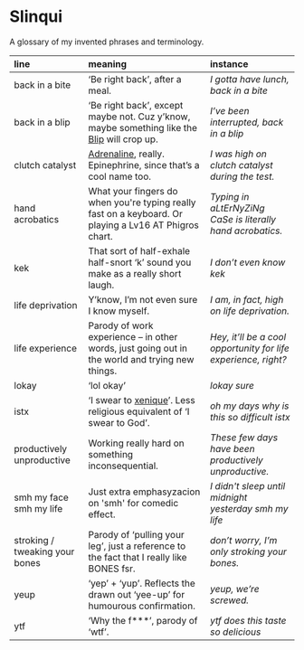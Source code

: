 # Slinqui
<!-- #SQUARK live! feat!
| dest = self/slinqui
| style = personal
| index = personal / lists
| shard = #INDEX
-->

A glossary of my invented phrases and terminology.

| line | meaning | instance |
| :--- | :------ | :------- |
| back in a bite | ‘Be right back’, after a meal. | *I gotta have lunch, back in a bite* |
| back in a blip | ‘Be right back’, except maybe not. Cuz y’know, maybe something like the [Blip](https://marvelcinematicuniverse.fandom.com/wiki/Blip) will crop up. | *I’ve been interrupted, back in a blip* |
| clutch catalyst | [Adrenaline](https://wikipedia.org/wiki/Adrenaline), really. Epinephrine, since that’s a cool name too. | *I was high on clutch catalyst during the test.* |
| hand acrobatics | What your fingers do when you're typing really fast on a keyboard. Or playing a Lv16 AT Phigros chart. | *Typing in aLtErNyZiNg CaSe is literally hand acrobatics.* |
| kek | That sort of half-exhale half-snort ‘k’ sound you make as a really short laugh. | *I don’t even know kek* |
| life deprivation | Y’know, I’m not even sure I know myself. | *I am, in fact, high on life deprivation.* |
| life experience | Parody of work experience – in other words, just going out in the world and trying new things. | *Hey, it’ll be a cool opportunity for life experience, right?* |
| lokay | ‘lol okay’ | *lokay sure* |
| istx | ‘I swear to [xenique](xeriqui/readme.md)’. Less religious equivalent of ‘I swear to God’. | *oh my days why is this so difficult istx* |
| productively unproductive | Working really hard on something inconsequential. | *These few days have been productively unproductive.* |
| smh my face <br> smh my life | Just extra emphasyzacion on 'smh' for comedic effect. | *I didn't sleep until midnight yesterday smh my life* |
| stroking / tweaking your bones | Parody of ‘pulling your leg’, just a reference to the fact that I really like BONES fsr. | *don’t worry, I’m only stroking your bones.* |
| yeup | ‘yep’ + ‘yup’. Reflects the drawn out ‘yee-up’ for humourous confirmation. | *yeup, we’re screwed.* |
| ytf | ‘Why the f\*\*\*’, parody of ‘wtf’. | *ytf does this taste so delicious* |
